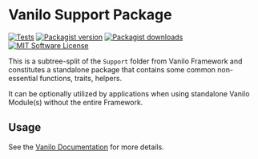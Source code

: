 # Vanilo Support Package

[![Tests](https://img.shields.io/github/workflow/status/vanilophp/support/tests/master?style=flat-square)](https://github.com/vanilophp/support/actions?query=workflow%3Atests)
[![Packagist version](https://img.shields.io/packagist/v/vanilo/support.svg?style=flat-square)](https://packagist.org/packages/vanilo/support)
[![Packagist downloads](https://img.shields.io/packagist/dt/vanilo/support.svg?style=flat-square)](https://packagist.org/packages/vanilo/support)
[![MIT Software License](https://img.shields.io/badge/license-MIT-blue.svg?style=flat-square)](LICENSE.md)

This is a subtree-split of the `Support` folder from Vanilo Framework and
constitutes a standalone package that contains some common non-essential functions, traits, helpers.

It can be optionally utilized by applications when using standalone Vanilo Module(s) without the entire Framework.

## Usage

See the [Vanilo Documentation](https://vanilo.io/docs/master/what-is-vanilo) for more details.

